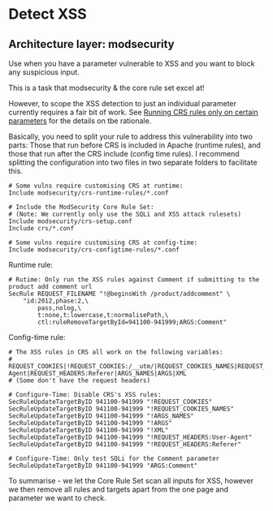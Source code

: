# Detect XSS

## Architecture layer: modsecurity

Use when you have a parameter vulnerable to XSS and you want to block any suspicious input.

This is a task that modsecurity & the core rule set excel at!

However, to scope the XSS detection to just an individual parameter currently requires a fair bit of work. See [Running CRS rules only on certain parameters](CRS-SpecificParams) for the details on tbe rationale.

Basically, you need to split your rule to address this vulnerability into two parts: Those that run before CRS is included in Apache (runtime rules), and those that run after the CRS include (config time rules). I recommend splitting the configuration into two files in two separate folders to facilitate this.

```ApacheConf
# Some vulns require customising CRS at runtime:
Include modsecurity/crs-runtime-rules/*.conf

# Include the ModSecurity Core Rule Set:
# (Note: We currently only use the SQLi and XSS attack rulesets)
Include modsecurity/crs-setup.conf
Include crs/*.conf

# Some vulns require customising CRS at config-time:
Include modsecurity/crs-configtime-rules/*.conf
```

Runtime rule:

```ApacheConf
# Rutime: Only run the XSS rules against Comment if submitting to the product add comment url
SecRule REQUEST_FILENAME "!@beginsWith /product/addcomment" \
    "id:2012,phase:2,\
        pass,nolog,\
        t:none,t:lowercase,t:normalisePath,\
        ctl:ruleRemoveTargetById=941100-941999;ARGS:Comment"
```

Config-time rule:

```ApacheConf
# The XSS rules in CRS all work on the following variables:
# REQUEST_COOKIES|!REQUEST_COOKIES:/__utm/|REQUEST_COOKIES_NAMES|REQUEST_HEADERS:User-Agent|REQUEST_HEADERS:Referer|ARGS_NAMES|ARGS|XML
# (Some don't have the request headers)

# Configure-Time: Disable CRS's XSS rules:
SecRuleUpdateTargetByID 941100-941999 "!REQUEST_COOKIES"
SecRuleUpdateTargetByID 941100-941999 "!REQUEST_COOKIES_NAMES"
SecRuleUpdateTargetByID 941100-941999 "!ARGS_NAMES"
SecRuleUpdateTargetByID 941100-941999 "!ARGS"
SecRuleUpdateTargetByID 941100-941999 "!XML"
SecRuleUpdateTargetByID 941100-941999 "!REQUEST_HEADERS:User-Agent"
SecRuleUpdateTargetByID 941100-941999 "!REQUEST_HEADERS:Referer"

# Configure-Time: Only test SQLi for the Comment parameter
SecRuleUpdateTargetByID 941100-941999 "ARGS:Comment"
```

To summarise - we let the Core Rule Set scan all inputs for XSS, however we then remove all rules and targets apart from the one page and parameter we want to check.
